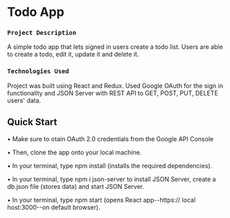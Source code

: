 # Todo App

### `Project Description`

A simple todo app that lets signed in users create a todo list. Users are able to create a todo, edit it, update it and delete it. 

### `Technologies Used`

Project was built using React and Redux. Used Google OAuth for the sign in functionality and JSON Server with REST API to GET, POST, PUT, DELETE users' data. 

## Quick Start

• Make sure to otain OAuth 2.0 credentials from the Google API Console

• Then, clone the app onto your local machine.

• In your terminal, type npm install (installs the required dependencies).

• In your terminal, type npm i json-server to install JSON Server, create a db.json file (stores data) and start JSON Server.

• In your terminal, type npm start (opens React app--https:// local host:3000--on default browser).
